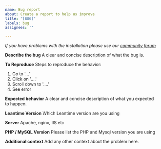 ```yaml
---
name: Bug report
about: Create a report to help us improve
title: "[BUG]"
labels: bug
assignees: ''

---
```


*If you have problems with the installation please use our [community forum](https://community.leantime.io)*

**Describe the bug**
A clear and concise description of what the bug is.

**To Reproduce**
Steps to reproduce the behavior:
1. Go to '...'
2. Click on '....'
3. Scroll down to '....'
4. See error

**Expected behavior**
A clear and concise description of what you expected to happen.

**Leantime Version**
Which Leantime version are you using

**Server**
Apache, nginx, IIS etc

**PHP / MySQL Version**
Please list the PHP and Mysql version you are using

**Additional context**
Add any other context about the problem here.
